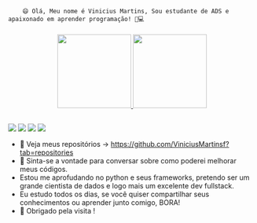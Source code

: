         😄 Olá, Meu nome é Vinicius Martins, Sou estudante de ADS e apaixonado em aprender programação! 🔋💻
####


<div align="center">
  <a href="https://github.com/ViniciusMartinsF">
  <img height="150em" src="https://github-readme-stats.vercel.app/api?username=ViniciusMartins&show_icons=true&theme=dark&include_all_commits=true&count_private=true"/>
  <img height="150em" src="https://github-readme-stats.vercel.app/api/top-langs/?username=ViniciusMartinsF&layout=compact&langs_count=7&theme=dark"/>
</div> 
  
  ##
 
  <div>
  <a href="https://www.instagram.com/vinicius.martin/" target="_blank"><img src="https://img.shields.io/badge/-Instagram-%23E4405F?style=for-the-badge&logo=instagram&logoColor=white" target="_blank"></a>
 <a href="https://discord.gg/wagxzStdcR" target="_blank"><img src="https://img.shields.io/badge/Discord-7289DA?style=for-the-badge&logo=discord&logoColor=white" target="_blank"></a> 
  <a href = "mailto:viniciusmartins.dev@gmail.com"><img src="https://img.shields.io/badge/-Gmail-%23333?style=for-the-badge&logo=gmail&logoColor=white" target="_blank"></a>
  <a href="https://www.linkedin.com/in/vin%C3%ADcius-martins-60a7b1226/" target="_blank"><img src="https://img.shields.io/badge/-LinkedIn-%230077B5?style=for-the-badge&logo=linkedin&logoColor=white" target="_blank"></a> 
  
- 📑 Veja meus repositórios -> https://github.com/ViniciusMartinsf?tab=repositories
- 💬 Sinta-se a vontade para conversar sobre como poderei melhorar meus códigos.
- Estou me aprofudando no python e seus frameworks, pretendo ser um grande cientista de dados e logo mais um excelente dev fullstack.
- Eu estudo todos os dias, se você quiser compartilhar seus conhecimentos ou aprender junto comigo, BORA!
- 🙏 Obrigado pela visita !
